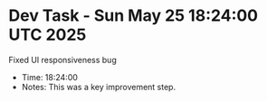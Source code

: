# Dev Task - Sun May 25 18:24:00 UTC 2025
Fixed UI responsiveness bug
- Time: 18:24:00
- Notes: This was a key improvement step.
